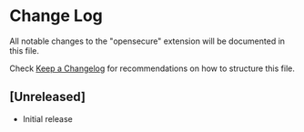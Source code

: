 # Change Log

All notable changes to the "opensecure" extension will be documented in this file.

Check [Keep a Changelog](http://keepachangelog.com/) for recommendations on how to structure this file.

## [Unreleased]

- Initial release
